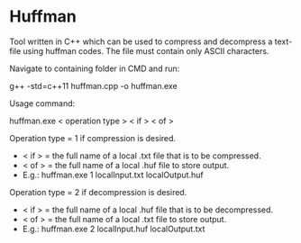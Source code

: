 # Huffman
Tool written in C++ which can be used to compress and decompress a text-file using huffman codes.
The file must contain only ASCII characters.

Navigate to containing folder in CMD and run:

g++ -std=c++11 huffman.cpp -o huffman.exe


Usage command: 

huffman.exe < operation type > < if > < of >



Operation type = 1 if compression is desired.
- < if > = the full name of a local .txt file that is to be compressed.
- < of > = the full name of a local .huf file to store output.
- E.g.: huffman.exe 1 localInput.txt localOutput.huf

Operation type = 2 if decompression is desired.
- < if > = the full name of a local .huf file that is to be decompressed.
- < of > = the full name of a local .txt file to store output.
- E.g.: huffman.exe 2 localInput.huf localOutput.txt
